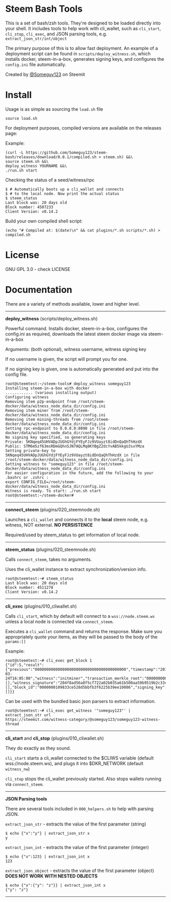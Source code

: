 Steem Bash Tools
=============

This is a set of bash/zsh tools. They're designed to be loaded directly into your shell. It includes tools to help work with cli_wallet, such as `cli_start`, `cli_stop`, `cli_exec`, and JSON parsing tools, e.g. `extract_json_str/int/object`

The primary purpose of this is to allow fast deployment. An example of a deployment script can be found in `scripts/deploy_witness.sh`, which installs docker, steem-in-a-box, generates signing keys, and configures the `config.ini` file automatically.

Created by [@Someguy123](https://steemit.com/@someguy123) on Steemit

Install
========
Usage is as simple as sourcing the `load.sh` file

    source load.sh

For deployment purposes, compiled versions are available on the releases page: 

Example:

    (curl -L https://github.com/Someguy123/steem-bash/releases/download/0.0.1/compiled.sh > steem.sh) &&\
    source steem.sh &&\
    deploy_witness YOURNAME &&\
    ./run.sh start

Checking the status of a seed/witness/rpc

    $ # Automatically boots up a cli_wallet and connects
    $ # to the local node. Now print the actual status
    $ steem_status
    Last block was: 20 days old
    Block number: 4507233
    Client Version: v0.14.2

Build your own compiled shell script:

    (echo "# Compiled at: $(date)\n" && cat plugins/*.sh scripts/*.sh) > compiled.sh

License
=====

GNU GPL 3.0 - check LICENSE

Documentation
======

There are a variety of methods available, lower and higher level.

---

**deploy_witness** (scripts/deploy_witness.sh)

Powerful command. Installs docker, steem-in-a-box, configures the config.ini as required, downloads the latest steem docker image via steem-in-a-box

Arguments: (both optional), witness username, witness signing key

If no username is given, the script will prompt you for one.

If no signing key is given, one is automatically generated and put into the config file.

```
root@steemtest:~/steem-tools# deploy_witness someguy123
Installing steem-in-a-box with docker
............ (various installing output)
Configuring witness
Removing item p2p-endpoint from /root/steem-docker/data/witness_node_data_dir/config.ini
Removing item miner from /root/steem-docker/data/witness_node_data_dir/config.ini
Removing item mining-threads from /root/steem-docker/data/witness_node_data_dir/config.ini
Setting rpc-endpoint to 0.0.0.0:8090 in file /root/steem-docker/data/witness_node_data_dir/config.ini
No signing key specified, so generating keys
Private: 5KNqeq45UHVADpJUGhGYdjFYEyFJz9VUayzt8idDnQaQhThHzdX
Public: STM6m5zf63msRDmGQhn5JN7AQLMq8KYBgZ2dcYvAB5kkgUJsxYMza
Setting private-key to 5KNqeq45UHVADpJUGhGYdjFYEyFJz9VUayzt8idDnQaQhThHzdX in file /root/steem-docker/data/witness_node_data_dir/config.ini
Setting witness to "someguy123" in file /root/steem-docker/data/witness_node_data_dir/config.ini
For easier configuration in the future, add the following to your .bashrc or .zshrc :
export CONFIG_FILE=/root/steem-docker/data/witness_node_data_dir/config.ini
Witness is ready. To start: ./run.sh start
root@steemtest:~/steem-docker#
```
---

**connect_steem** (plugins/020_steemnode.sh)

Launches a `cli_wallet` and connects it to the **local** steem node, e.g. witness, NOT external. **NO PERSISTENCE**

Required/used by steem_status to get information of local node.



---

**steem_status** (plugins/020_steemnode.sh)

Calls `connect_steem`, takes no arguments.

Uses the cli_wallet instance to extract synchronization/version info.

```
root@steemtest:~# steem_status
Last block was: 20 days old
Block number: 4511278
Client Version: v0.14.2
```

---

**cli_exec** (plugins/010_cliwallet.sh)

Calls `cli_start`, which by default will connect to a `wss://node.steem.ws` unless a local node is connected via `connect_steem`.

Executes a `cli_wallet` command and returns the response. Make sure you appropriately quote your items, as they will be passed to the body of the `params:[]`

Example:

```
root@steemtest:~# cli_exec get_block 1
{"id":5,"result":{"previous":"0000000000000000000000000000000000000000","timestamp":"2016-03-24T16:05:00","witness":"initminer","transaction_merkle_root":"0000000000000000000000000000000000000000","extensions":[],"witness_signature":"204f8ad56a8f5cf722a02b035a61b500aa59b9519b2c33c77a80c0a714680a5a5a7a340d909d19996613c5e4ae92146b9add8a7a663eef37d837ef881477313043","transactions":[],"block_id":"0000000109833ce528d5bbfb3f6225b39ee10086","signing_key":"STM8GC13uCZbP44HzMLV6zPZGwVQ8Nt4Kji8PapsPiNq1BK153XTX","transaction_ids":[]}}
```

Can be used with the bundled basic json parsers to extract information.

```
root@steemtest:~# cli_exec get_witness '"someguy123"' | extract_json_str url
https://steemit.com/witness-category/@someguy123/someguy123-witness-thread
```

---

**cli_start** and **cli_stop** (plugins/010_cliwallet.sh)

They do exactly as they sound.

`cli_start` starts a cli_wallet connected to the $CLIWS variable (default wss://node.steem.ws), and plugs it into $DKR_NETWORK (default `witness_nw`)

`cli_stop` stops the cli_wallet previously started. Also stops wallets running via `connect_steem`.

---

**JSON Parsing tools**

There are several tools included in `000_helpers.sh` to help with parsing JSON.

`extract_json_str` - extracts the value of the first parameter (string)

```
$ echo {"x":"y"} | extract_json_str x
y
```

`extract_json_int` - extracts the value of the first parameter (integer)

```
$ echo {"x":123} | extract_json_int x
123
```

`extract_json_object` - extracts the value of the first parameter (object) **DOES NOT WORK WITH NESTED OBJECTS**

```
$ echo {"x":{"y": "z"}} | extract_json_int x
{"y": "z"}
```

---
